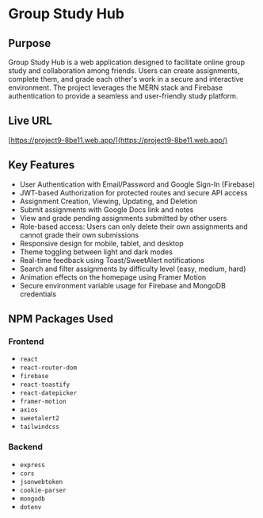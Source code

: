 # Group Study Hub

## Purpose

Group Study Hub is a web application designed to facilitate online group study and collaboration among friends. Users can create assignments, complete them, and grade each other's work in a secure and interactive environment. The project leverages the MERN stack and Firebase authentication to provide a seamless and user-friendly study platform.

## Live URL

[https://project9-8be11.web.app/](https://project9-8be11.web.app/)

## Key Features

- User Authentication with Email/Password and Google Sign-In (Firebase)
- JWT-based Authorization for protected routes and secure API access
- Assignment Creation, Viewing, Updating, and Deletion
- Submit assignments with Google Docs link and notes
- View and grade pending assignments submitted by other users
- Role-based access: Users can only delete their own assignments and cannot grade their own submissions
- Responsive design for mobile, tablet, and desktop
- Theme toggling between light and dark modes
- Real-time feedback using Toast/SweetAlert notifications
- Search and filter assignments by difficulty level (easy, medium, hard)
- Animation effects on the homepage using Framer Motion
- Secure environment variable usage for Firebase and MongoDB credentials

## NPM Packages Used

### Frontend

- `react`
- `react-router-dom`
- `firebase`
- `react-toastify`
- `react-datepicker`
- `framer-motion`
- `axios`
- `sweetalert2`
- `tailwindcss`

### Backend

- `express`
- `cors`
- `jsonwebtoken`
- `cookie-parser`
- `mongodb`
- `dotenv`
